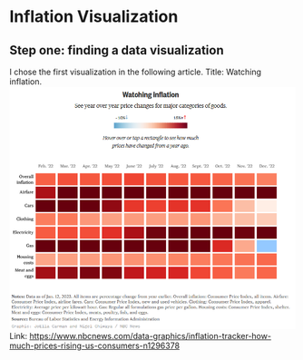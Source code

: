# Inflation Visualization

## Step one: finding a data visualization
I chose the first visualization in the following article. Title: Watching inflation.
![alt text](https://github.com/salghamdi93/alghamdi-portfolio/blob/main/original%20viz.png)
<br>
Link: https://www.nbcnews.com/data-graphics/inflation-tracker-how-much-prices-rising-us-consumers-n1296378
